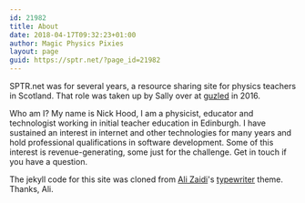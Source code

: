 ```yaml
---
id: 21982
title: About
date: 2018-04-17T09:32:23+01:00
author: Magic Physics Pixies
layout: page
guid: https://sptr.net/?page_id=21982
---
```

SPTR.net was for several years, a resource sharing site for physics teachers in Scotland. That role was taken up by Sally over at <a href="https://scotland.guzled.com/" target="_blank" rel="noopener">guzled</a> in 2016.

Who am I? My name is Nick Hood, I am a physicist, educator and technologist working in initial teacher education in Edinburgh. I have sustained an interest in internet and other technologies for many years and hold professional qualifications in software development. Some of this interest is revenue-generating, some just for the challenge. Get in touch if you have a question.

The jekyll code for this site was cloned from [Ali Zaidi](https://github.com/alixedi)'s [typewriter](https://github.com/alixedi/typewriter) theme. Thanks, Ali.